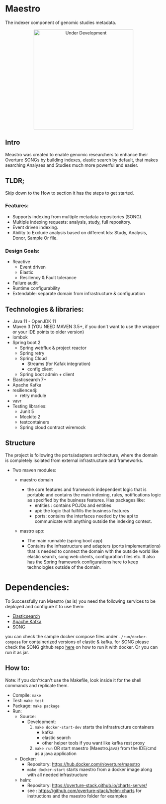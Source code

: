 # Maestro
The indexer component of genomic studies metadata.

<p align="center">
    <a href="https://github.com/overture-stack/maestro">
        <img alt="Under Development" 
            title="Under Development" 
            src="http://www.overture.bio/img/progress-horizontal-UD.svg" width="320" />
    </a>
</p>

## Intro
Meastro was created to enable genomic researchers to enhance their Overture SONGs by building indexes, elastic search
by default, that makes searching Analyses and Studies much more powerful and easier.

## TLDR; 
Skip down to the How to section it has the steps to get started.

### Features:
- Supports indexing from multiple metadata repositories (SONG).
- Multiple indexing requests: analysis, study, full repository.
- Event driven indexing.
- Ability to Exclude analysis based on different Ids: Study, Analysis, Donor, Sample Or file.

### Design Goals:
- Reactive
    - Event driven
    - Elastic
    - Resiliency & Fault tolerance
- Failure audit
- Runtime configurability
- Extendable: separate domain from infrastructure & configuration

## Technologies & libraries:
- Java 11 - OpenJDK 11
- Maven 3 (YOU NEED MAVEN 3.5+, if you don't want to use the wrapper or your IDE points to older version)
- lombok
- Spring boot 2
    - Spring webflux & project reactor
    - Spring retry
    - Spring Cloud
        - Streams (for Kafak integration)
        - config client
    - Spring boot admin + client
- Elasticsearch 7+
- Apache Kafka
- resilience4j:
    - retry module
- vavr 
- Testing libraries:
    - Junit 5
    - Mockito 2
    - testcontainers
    - Spring cloud contract wiremock

## Structure
The project is following the ports/adapters architecture, where the domain is completely isolated from external infrastructure
and frameworks.
- Two maven modules:
    - maestro domain
      - the core features and framework independent logic that is portable and contains the main indexing, rules, notifications
      logic as specified by the business features. Has packages like:
          - entities : contains POJOs and entities
          - api: the logic that fulfills the business features
          - ports: contains the interfaces needed by the api to communicate with anything outside the indexing context.

    - mastro app:
       - The main runnable (spring boot app)
       - Contains the infrastructure and adapters (ports implementations) that is needed to connect the domain
         with the outside world like elastic search, song web clients, configuration files etc.
         It also has the Spring framework configurations here to keep technologies outside of the domain.
         
# Dependencies:
To Successfully run Maestro (as is) you need the following services to be deployed and configure it to use them:
- [Elasticsearch](https://www.elastic.co/products/elasticsearch)
- [Apache Kafka](https://kafka.apache.org/)
- [SONG](https://github.com/overture-stack/SONG)

you can check the sample docker compose files under `./run/docker-compose` for containerized versions of elastic & kafka.
for SONG please check the SONG github repo [here](https://github.com/overture-stack/SONG/tree/develop/dev) 
on how to run it with docker. Or you can run it as jar.

## How to:
Note: if you don't/can't use the Makefile, look inside it for the shell commands and replicate them.
- Compile: `make` 
- Test: `make test`
- Package: `make package`
- Run:
    - Source:
        - Development:
            1. `make docker-start-dev` starts the infrastructure containers
                - kafka
                - elastic search
                - other helper tools if you want like kafka rest proxy
            2. `make run` OR start maestro (Maestro.java) from the IDE/cmd as a java application
    - Docker:
        - Repository: https://hub.docker.com/r/overture/maestro
        - `make docker-start` starts maestro from a docker image along with all needed infrastructure
    - helm:
        - Repository: https://overture-stack.github.io/charts-server/
        - see : https://github.com/overture-stack/helm-charts for instructions and the maestro folder for examples
      
